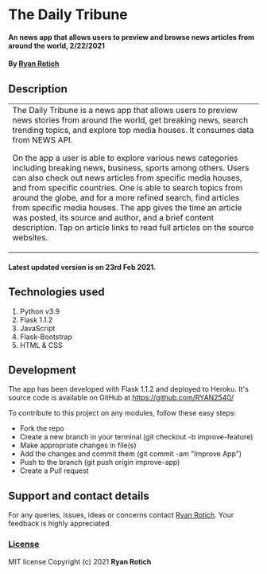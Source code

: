 # The Daily Tribune
#### An news app that allows users to preview and browse news articles from around the world, 2/22/2021
#### By [Ryan Rotich](https://github.com/RYAN2540)
## Description

<table>
<tr>
<td>
The Daily Tribune is a news app that allows users to preview news stories from around the world, get breaking news, search trending topics, and explore top media houses. It consumes data from NEWS API. 

On the app a user is able to explore various news categories including breaking news, business, sports among others. Users can also check out news articles from specific media houses, and from specific countries. One is able to search topics from around the globe, and for a more refined search, find articles from specific media houses. The app gives the time an article was posted, its source and author, and a brief content description. Tap on article links to read full articles on the source websites.
</td>
</tr>
</table> 

#### Latest updated version is on 23rd Feb 2021.

## Technologies used

1. Python v3.9
2. Flask 1.1.2
3. JavaScript
4. Flask-Bootstrap
5. HTML & CSS

## Development

The app has been developed with Flask 1.1.2 and deployed to Heroku. It's source code is available on GitHub at https://github.com/RYAN2540/

To contribute to this project on any modules, follow these easy steps:

- Fork the repo
- Create a new branch in your terminal (git checkout -b improve-feature)
- Make appropriate changes in file(s)
- Add the changes and commit them (git commit -am "Improve App")
- Push to the branch (git push origin improve-app)
- Create a Pull request

## Support and contact details
For any queries, issues, ideas or concerns contact [Ryan Rotich](austinbrian005@gmail.com). Your feedback is highly appreciated. 
### [License](LICENSE)
MIT license
Copyright (c) 2021 **Ryan Rotich**